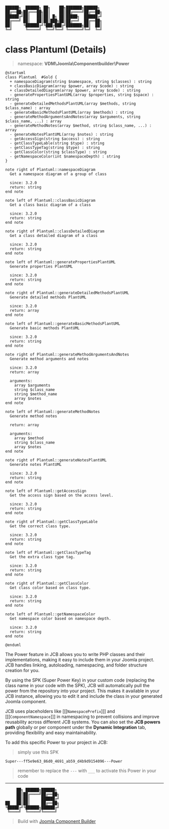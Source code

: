 ```
██████╗  ██████╗ ██╗    ██╗███████╗██████╗
██╔══██╗██╔═══██╗██║    ██║██╔════╝██╔══██╗
██████╔╝██║   ██║██║ █╗ ██║█████╗  ██████╔╝
██╔═══╝ ██║   ██║██║███╗██║██╔══╝  ██╔══██╗
██║     ╚██████╔╝╚███╔███╔╝███████╗██║  ██║
╚═╝      ╚═════╝  ╚══╝╚══╝ ╚══════╝╚═╝  ╚═╝
```
# class Plantuml (Details)
> namespace: **VDM\Joomla\Componentbuilder\Power**

```uml
@startuml
class Plantuml  #Gold {
  + namespaceDiagram(string $namespace, string $classes) : string
  + classBasicDiagram(array $power, array $code) : string
  + classDetailedDiagram(array $power, array $code) : string
  - generatePropertiesPlantUML(array $properties, string $space) : string
  - generateDetailedMethodsPlantUML(array $methods, string $class_name) : array
  - generateBasicMethodsPlantUML(array $methods) : string
  - generateMethodArgumentsAndNotes(array $arguments, string $class_name, ...) : array
  - generateMethodNotes(array $method, string $class_name, ...) : array
  - generateNotesPlantUML(array $notes) : string
  - getAccessSign(string $access) : string
  - getClassTypeLable(string $type) : string
  - getClassTypeTag(string $type) : string
  - getClassColor(string $classType) : string
  - getNamespaceColor(int $namespaceDepth) : string
}

note right of Plantuml::namespaceDiagram
  Get a namespace diagram of a group of class

  since: 3.2.0
  return: string
end note

note left of Plantuml::classBasicDiagram
  Get a class basic diagram of a class

  since: 3.2.0
  return: string
end note

note right of Plantuml::classDetailedDiagram
  Get a class detailed diagram of a class

  since: 3.2.0
  return: string
end note

note left of Plantuml::generatePropertiesPlantUML
  Generate properties PlantUML

  since: 3.2.0
  return: string
end note

note right of Plantuml::generateDetailedMethodsPlantUML
  Generate detailed methods PlantUML

  since: 3.2.0
  return: array
end note

note left of Plantuml::generateBasicMethodsPlantUML
  Generate basic methods PlantUML

  since: 3.2.0
  return: string
end note

note right of Plantuml::generateMethodArgumentsAndNotes
  Generate method arguments and notes

  since: 3.2.0
  return: array
  
  arguments:
    array $arguments
    string $class_name
    string $method_name
    array $notes
end note

note left of Plantuml::generateMethodNotes
  Generate method notes

  return: array
  
  arguments:
    array $method
    string $class_name
    array $notes
end note

note right of Plantuml::generateNotesPlantUML
  Generate notes PlantUML

  since: 3.2.0
  return: string
end note

note left of Plantuml::getAccessSign
  Get the access sign based on the access level.

  since: 3.2.0
  return: string
end note

note right of Plantuml::getClassTypeLable
  Get the correct class type.

  since: 3.2.0
  return: string
end note

note left of Plantuml::getClassTypeTag
  Get the extra class type tag.

  since: 3.2.0
  return: string
end note

note right of Plantuml::getClassColor
  Get class color based on class type.

  since: 3.2.0
  return: string
end note

note left of Plantuml::getNamespaceColor
  Get namespace color based on namespace depth.

  since: 3.2.0
  return: string
end note
 
@enduml
```

The Power feature in JCB allows you to write PHP classes and their implementations, making it easy to include them in your Joomla project. JCB handles linking, autoloading, namespacing, and folder structure creation for you.

By using the SPK (Super Power Key) in your custom code (replacing the class name in your code with the SPK), JCB will automatically pull the power from the repository into your project. This makes it available in your JCB instance, allowing you to edit it and include the class in your generated Joomla component.

JCB uses placeholders like [[[`NamespacePrefix`]]] and [[[`ComponentNamespace`]]] in namespacing to prevent collisions and improve reusability across different JCB systems. You can also set the **JCB powers path** globally or per component under the **Dynamic Integration** tab, providing flexibility and easy maintainability.

To add this specific Power to your project in JCB:

> simply use this SPK
```
Super---ff5e9e63_86d0_4691_ab59_d4b9d9154096---Power
```
> remember to replace the `---` with `___` to activate this Power in your code

---
```
     ██╗ ██████╗██████╗
     ██║██╔════╝██╔══██╗
     ██║██║     ██████╔╝
██   ██║██║     ██╔══██╗
╚█████╔╝╚██████╗██████╔╝
 ╚════╝  ╚═════╝╚═════╝
```
> Build with [Joomla Component Builder](https://git.vdm.dev/joomla/Component-Builder)

